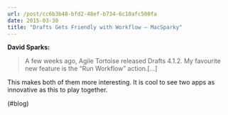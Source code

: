 ```yaml
---
url: /post/cc6b3b48-bfd2-48ef-b734-6c10afc500fa
date: 2015-03-30
title: "Drafts Gets Friendly with Workflow — MacSparky"
---
```


**David Sparks:**



> A few weeks ago, Agile Tortoise released Drafts 4.1.2. My favourite new feature is the “Run Workflow” action.[&#8230;] 



This makes both of them more interesting. It is cool to see two apps as innovative as this to play together.



(#blog)